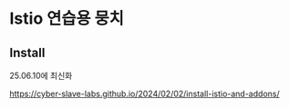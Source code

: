 # Istio 연습용 뭉치

## Install

25.06.10에 최신화

https://cyber-slave-labs.github.io/2024/02/02/install-istio-and-addons/
